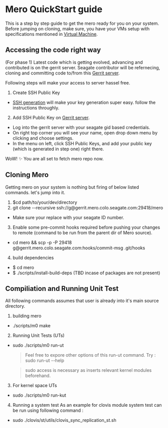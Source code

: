 # Mero QuickStart guide
This is a step by step guide to get the mero ready for you on your system.
Before jumping on cloning, make sure, you have your VMs setup with specifications mentioned in [Virtual Machine](VIRTUAL_MACHINE.md).

## Accessing the code right way
(For phase 1) Latest code which is getting evolved, advancing and contributed is on the gerrit server.
Seagate contributor will be refernecing, cloning and committing code to/from this [Gerrit server](http://gerrit.mero.colo.seagate.com:8080).

Following steps will make your access to server hassel free.

1. Create SSH Public Key
  * [SSH generation](https://git-scm.com/book/en/v2/Git-on-the-Server-Generating-Your-SSH-Public-Key) will make your key generation super easy. follow the instructions throughly.
2. Add SSH Public Key on [Gerrit server](http://gerrit.mero.colo.seagate.com:8080).
  * Log into the gerrit server with your seagate gid based credentials.
  * On right top corner you will see your name, open drop down menu by clicking and choose settings.
  * In the menu on left, click SSH Public Keys, and add your public key (which is generated in step one) right there.

WoW! :sparkles:
You are all set to fetch mero repo now. 

## Cloning Mero
Getting mero on your system is nothing but firing of below listed commands. let's jump into it.
1. $cd path/to/your/dev/directory
2. git clone --recursive ssh://g<yourGID>@gerrit.mero.colo.seagate.com:29418/mero
  * Make sure your replace <yourGID> with your seagate ID number.
3. Enable some pre-commit hooks required before pushing your changes to remote (command to be run from the parent dir of Mero source).
  * cd mero && scp -p -P 29418 g<yourGId>@gerrit.mero.colo.seagate.com:hooks/commit-msg .git/hooks
4. build dependencies
  * $ cd mero
  * $ ./scripts/install-build-deps (TBD incase of packages are not present)

## Compiliation and Running Unit Test
All following commands assumes that user is already into it's main source directory.
1. building mero
  * ./scripts/m0 make
2. Running Unit Tests (UTs)
  * sudo ./scripts/m0 run-ut
    > Feel free to expore other options of this run-ut command. Try : sudo run-ut --help
    
    > sudo access is necessary as inserts relevant kernel modules beforehand.
3. For kernel space UTs
  * sudo ./scripts/m0 run-kut
4. Running a system test
  As an example for clovis module system test can be run using following command :
  * sudo ./clovis/st/utils/clovis_sync_replication_st.sh


